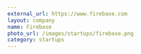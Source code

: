 ```yaml
---
external_url: https://www.firebase.com
layout: company
name: Firebase
photo_url: /images/startups/firebase.png
category: startups
---
```


